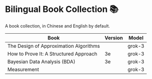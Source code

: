 # Bilingual Book Collection 📚

A book collection, in Chinese and English by default.

| Book                                   | Version | Model  |
| -------------------------------------- | ------- | ------ |
| The Design of Approximation Algorithms |         | grok-3 |
| How to Prove It: A Structured Approach | 3e      | grok-3 |
| Bayesian Data Analysis (BDA)           | 3e      | grok-3 |
| Measurement                            |         | grok-3 |
